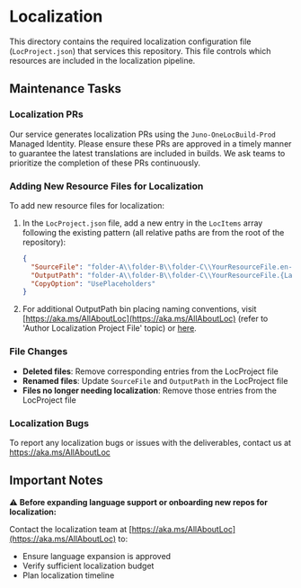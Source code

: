 # Localization

This directory contains the required localization configuration file (`LocProject.json`) that services this repository. This file controls which resources are included in the localization pipeline.


## Maintenance Tasks

### Localization PRs

Our service generates localization PRs using the `Juno-OneLocBuild-Prod` Managed Identity. Please ensure these PRs are approved in a timely manner to guarantee the latest translations are included in builds. We ask teams to prioritize the completion of these PRs continuously.

### Adding New Resource Files for Localization

To add new resource files for localization:

1. In the `LocProject.json` file, add a new entry in the `LocItems` array following the existing pattern (all relative paths are from the root of the repository):
   ```json
   {
     "SourceFile": "folder-A\\folder-B\\folder-C\\YourResourceFile.en-US.resx",
     "OutputPath": "folder-A\\folder-B\\folder-C\\YourResourceFile.{Lang}.resx",
     "CopyOption": "UsePlaceholders"
   }
   ```

2. For additional OutputPath bin placing naming conventions, visit [https://aka.ms/AllAboutLoc](https://aka.ms/AllAboutLoc) (refer to 'Author Localization Project File' topic) or [here](https://eng.ms/docs/cloud-ai-platform/azure-core/azure-experiences-and-ecosystems/cme-international-customer-exp/software-localization-onelocbuild/onelocbuild/onboarding/localizationproject#copyoption-outputpath-optional).

### File Changes

- **Deleted files**: Remove corresponding entries from the LocProject file
- **Renamed files**: Update `SourceFile` and `OutputPath` in the LocProject file
- **Files no longer needing localization**: Remove those entries from the LocProject file

### Localization Bugs

To report any localization bugs or issues with the deliverables, contact us at https://aka.ms/AllAboutLoc 

## Important Notes

⚠️ **Before expanding language support or onboarding new repos for localization:**

Contact the localization team at [https://aka.ms/AllAboutLoc](https://aka.ms/AllAboutLoc) to:

- Ensure language expansion is approved
- Verify sufficient localization budget
- Plan localization timeline
